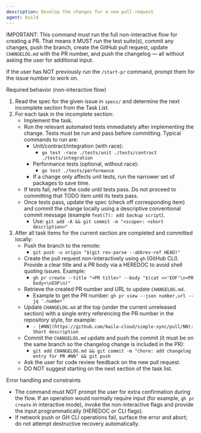 ```yaml
---
description: Develop the changes for a new pull request
agent: build
---
```


IMPORTANT: This command must run the full non-interactive flow for creating a PR. That means it MUST run the test suite(s), commit any changes, push the branch, create the GitHub pull request, update `CHANGELOG.md` with the PR number, and push the changelog — all without asking the user for additional input.

If the user has NOT previously run the `/start-pr` command, prompt them for the issue number to work on.

Required behavior (non-interactive flow)

1. Read the spec for the given issue in `specs/` and determine the next incomplete section from the Task List.
2. For each task in the incomplete section:
   - Implement the task.
   - Run the relevant automated tests immediately after implementing the change. Tests must be run and pass before committing. Typical commands to run are:
     - Unit/contract/integration (with race):
       - `go test -race ./tests/unit ./tests/contract ./tests/integration`
     - Performance tests (optional, without race):
       - `go test ./tests/performance`
     - If a change only affects unit tests, run the narrower set of packages to save time.
   - If tests fail, refine the code until tests pass. Do not proceed to committing that TODO item until its tests pass.
   - Once tests pass, update the spec (check off corresponding item) and commit the change locally using a descriptive conventional commit message (example `feat(7): add backup script`).
     - Use: `git add -A && git commit -m "<scope>: <short description>"`
3. After all task items for the current section are completed and committed locally:
   - Push the branch to the remote:
     - `git push -u origin "$(git rev-parse --abbrev-ref HEAD)"`
   - Create the pull request non-interactively using `gh` (GitHub CLI). Provide a clear title and a PR body via a HEREDOC to avoid shell quoting issues. Example:
     - `gh pr create --title "<PR title>" --body "$(cat <<'EOF'\n<PR body>\nEOF\n)"`
   - Retrieve the created PR number and URL to update `CHANGELOG.md`.
     - Example to get the PR number: `gh pr view --json number,url --jq '.number'`
   - Update `CHANGELOG.md` at the top (under the current unreleased section) with a single entry referencing the PR number in the repository style, for example:
     - `- [#NN](https://github.com/kwila-cloud/simple-sync/pull/NN): Short description`
   - Commit the `CHANGELOG.md` update and push the commit (it must be on the same branch so the changelog change is included in the PR):
     - `git add CHANGELOG.md && git commit -m "chore: add changelog entry for PR #NN" && git push`
   - Ask the user for code review feedback on the new pull request.
   - DO NOT suggest starting on the next section of the task list.

Error handling and constraints

- The command must NOT prompt the user for extra confirmation during the flow. If an operation would normally require input (for example, `gh pr create` in interactive mode), invoke the non-interactive flags and provide the input programmatically (HEREDOC or CLI flags).
- If network push or GH CLI operations fail, surface the error and abort; do not attempt destructive recovery automatically.

